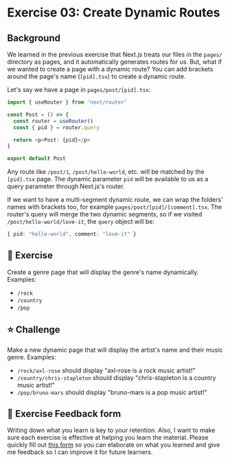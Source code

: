 # Exercise 03: Create Dynamic Routes

## Background

We learned in the previous exercise that Next.js treats our files in the `pages/` directory as pages, and it automatically generates routes for us. But, what if we wanted to create a page with a dynamic route? You can add brackets around the page's name (`[pid].tsx`) to create a dynamic route.

Let's say we have a page in `pages/post/[pid].tsx`:

```typescript
import { useRouter } from 'next/router'

const Post = () => {
  const router = useRouter()
  const { pid } = router.query

  return <p>Post: {pid}</p>
}

export default Post
```

Any route like `/post/1`, `/post/hello-world`, etc. will be matched by the `[pid].tsx` page. The dynamic parameter `pid` will be available to us as a query parameter through Next.js's router.

If we want to have a multi-segment dynamic route, we can wrap the folders' names with brackets too, for example `pages/post/[pid]/[comment].tsx`. The router's query will merge the two dynamic segments, so if we visited `/post/hello-world/love-it`, the `query` object will be:
```typescript
{ pid: "hello-world", comment: "love-it" }
```

## 🚀 Exercise

Create a genre page that will display the genre's name dynamically. Examples:
- `/rock`
- `/country`
- `/pop`

## ⭐️ Challenge

Make a new dynamic page that will display the artist's name and their music genre. Examples:
- `/rock/axl-rose` should display "axl-rose is a rock music artist!"
- `/country/chris-stapleton` should display "chris-stapleton is a country music artist!"
- `/pop/bruno-mars` should display "bruno-mars is a pop music artist!"

## 🍩 Exercise Feedback form

Writing down what you learn is key to your retention. Also, I want to make sure each exercise is effective at helping you learn the material. Please quickly fill out [this form](https://docs.google.com/forms/d/e/1FAIpQLSeKPJV5UInaNFlZawN7vZdNyPngyinrkp7eoQO0vzwGzh2EtQ/viewform?usp=pp_url&entry.651170566=Exercise+03+-+Create+Dynamic+Routes) so you can elaborate on what you learned and give me feedback so I can improve it for future learners.
